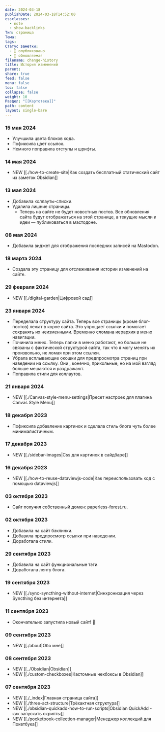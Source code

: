 ```yaml
---
date: 2024-03-18
publishDate: 2024-03-18T14:52:00
cssclasses:
  - note
  - show-backlinks
Тип: страница
Тема: 
tags: 
Статус заметки:
  - 📢 опубликовано
  - 🌱 обновляемая
filename: change-history
title: История изменений
parent: 
share: true
feed: false
menu: false
toc: false
collapse: false
weight: 10
Раздел: "[[Картотека]]"
path: content
layout: single-bare
---
```


### 15 мая 2024

- Улучшила цвета блоков кода.
- Пофиксила цвет ссылок.
- Немного поправила отступы и шрифты.

### 14 мая 2024

- NEW [[./how-to-create-site|Как создать бесплатный статический сайт из заметок Obsidian]]

### 13 мая 2024

- Добавила коллауты-списки.
- Удалила лишние страницы.
    - Теперь на сайте не будет новостных постов. Все обновления сайта будут отображаться на этой странице, а текущие мысли и идеи — публиковаться в мастодоне.

### 08 мая 2024

- Добавила виджет для отображения последних записей на Mastodon.

### 18 марта 2024

- Создала эту страницу для отслеживания истории изменений на сайте.

### 29 февраля 2024

- NEW [[./digital-garden|Цифровой сад]] 

### 23 января 2024

- Переделала структуру сайта. Теперь все страницы (кроме блог-постов) лежат в корне сайта. Это упрощает ссылки и помогает сохранять их неизменными. Временно сломана иерархия в меню навигации.
- Починила меню. Теперь папки в меню работают, но больше не связаны с фактической структурой сайта, так что я могу менять их произвольно, не ломая при этом ссылки.
- Убрала всплывающие окошки для предпросмотра страниц при наведении на ссылку. Они , конечно, прикольные, но на мой взгляд больше мешаются и раздражают.
- Поправила стили для коллаутов.

### 21 января 2024

- NEW [[./Canvas-style-menu-settings|Пресет настроек для плагина Canvas Style Menu]] 

### 18 декабря 2023

- Пофиксила добавление картинок и сделала стиль блога чуть более минималистичным.

### 17 декабря 2023

- NEW [[./sidebar-images|Css для картинок в сайдбаре]] 

### 16 декабря 2023

- NEW [[./how-to-reuse-dataviewjs-code|Как переиспользовать код с помощью dataviewjs]] 

### 03 октября 2023

- Сайт получил собственный домен: paperless-forest.ru.

### 02 октября 2023

- Добавила на сайт бэклинки.
- Добавила предпросмотр ссылки при наведении.
- Доработала стили.

### 29 сентября 2023

- Добавила на сайт функциональные тэги.
- Доработала ленту блога.
### 19 сентября 2023

- NEW [[./sync-syncthing-without-internet|Синхронизация через Syncthing без интернета]] 

### 11 сентября 2023

- Окончательно запустила новый сайт! 🎉

### 09 сентября 2023

- NEW [[./about|Обо мне]] 

### 08 сентября 2023

- NEW [[../Obsidian|Obsidian]] 
- NEW [[./custom-checkboxes|Кастомные чекбоксы в Obsidian]] 

### 07 сентября 2023

- NEW [[./_index|Главная страница сайта]] 
- NEW [[./three-act-structure|Трёхактная структура]] 
- NEW [[./obsidian-quickadd-how-to-run-scripts|Obsidian QuickAdd - как запускать скрипты]] 
- NEW [[./pocketbook-collection-manager|Менеджер коллекций для Покетбука]] 
